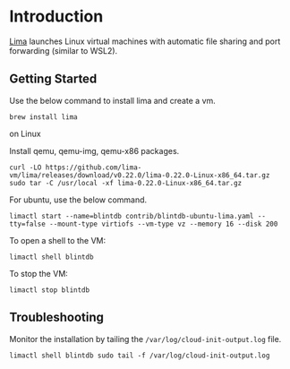 # Introduction

[Lima](https://lima-vm.io/) launches Linux virtual machines with automatic file sharing and port forwarding (similar to WSL2).

## Getting Started

Use the below command to install lima and create a vm.

```shell
brew install lima
```

on Linux

Install qemu, qemu-img, qemu-x86 packages.

```shell
curl -LO https://github.com/lima-vm/lima/releases/download/v0.22.0/lima-0.22.0-Linux-x86_64.tar.gz
sudo tar -C /usr/local -xf lima-0.22.0-Linux-x86_64.tar.gz
```

For ubuntu, use the below command.

```shell
limactl start --name=blintdb contrib/blintdb-ubuntu-lima.yaml --tty=false --mount-type virtiofs --vm-type vz --memory 16 --disk 200
```

To open a shell to the VM:

```shell
limactl shell blintdb
```

To stop the VM:

```shell
limactl stop blintdb
```

## Troubleshooting

Monitor the installation by tailing the `/var/log/cloud-init-output.log` file.

```shell
limactl shell blintdb sudo tail -f /var/log/cloud-init-output.log
```
